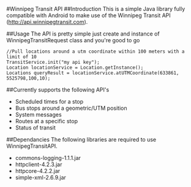 #Winnipeg Transit API
##Introduction
This is a simple Java library fully compatible with Android to make use of the Winnipeg Transit API (http://api.winnipegtransit.com).

##Usage
The API is pretty simple just create and instance of WinnipegTransitRequest class and you're good to go

	//Pull locations around a utm coordinate within 100 meters with a limit of 10
	TransitService.init("my api key");
    Location locationService = Location.getInstance();
    Locations queryResult = locationService.atUTMCoordinate(633861, 5525798,100,10);

##Currently supports the following API's
* Scheduled times for a stop
* Bus stops around a geometric/UTM position
* System messages
* Routes at a specific stop
* Status of transit


##Dependancies
The following libraries are required to use WinnipegTransitAPI.
* commons-logging-1.1.1.jar
* httpclient-4.2.3.jar
* httpcore-4.2.2.jar
* simple-xml-2.6.9.jar